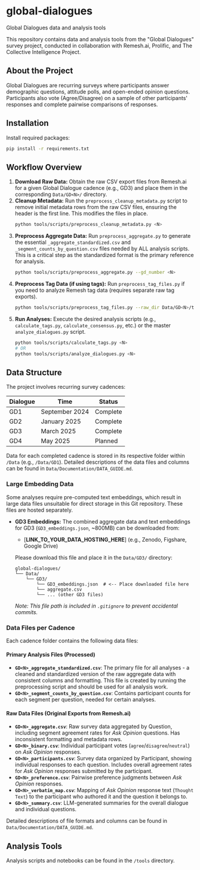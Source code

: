 # global-dialogues
Global Dialogues data and analysis tools

This repository contains data and analysis tools from the "Global Dialogues" survey project, conducted in collaboration with Remesh.ai, Prolific, and The Collective Intelligence Project.

## About the Project
Global Dialogues are recurring surveys where participants answer demographic questions, attitude polls, and open-ended opinion questions. Participants also vote (Agree/Disagree) on a sample of other participants' responses and complete pairwise comparisons of responses.

## Installation

Install required packages:
```bash
pip install -r requirements.txt
```

## Workflow Overview

1.  **Download Raw Data:** Obtain the raw CSV export files from Remesh.ai for a given Global Dialogue cadence (e.g., GD3) and place them in the corresponding `Data/GD<N>/` directory.
2.  **Cleanup Metadata:** Run the `preprocess_cleanup_metadata.py` script to remove initial metadata rows from the raw CSV files, ensuring the header is the first line. This modifies the files in place.
    ```bash
    python tools/scripts/preprocess_cleanup_metadata.py <N>
    ```
3.  **Preprocess Aggregate Data:** Run `preprocess_aggregate.py` to generate the essential `_aggregate_standardized.csv` and `_segment_counts_by_question.csv` files needed by ALL analysis scripts. This is a critical step as the standardized format is the primary reference for analysis.
    ```bash
    python tools/scripts/preprocess_aggregate.py --gd_number <N>
    ```
4.  **Preprocess Tag Data (if using tags):** Run `preprocess_tag_files.py` if you need to analyze Remesh tag data (requires separate raw tag exports).
    ```bash
    python tools/scripts/preprocess_tag_files.py --raw_dir Data/GD<N>/tag_codes_raw/ --output_dir Data/GD<N>/tags/
    ```
5.  **Run Analyses:** Execute the desired analysis scripts (e.g., `calculate_tags.py`, `calculate_consensus.py`, etc.) or the master `analyze_dialogues.py` script.
    ```bash
    python tools/scripts/calculate_tags.py <N>
    # OR
    python tools/scripts/analyze_dialogues.py <N>
    ```

## Data Structure

The project involves recurring survey cadences:

| Dialogue | Time          | Status   |
|----------|---------------|----------|
| GD1      | September 2024 | Complete |
| GD2      | January 2025    | Complete  |
| GD3      | March 2025    | Complete  |
| GD4      | May 2025    | Planned  |

Data for each completed cadence is stored in its respective folder within `/Data` (e.g., `/Data/GD1`). Detailed descriptions of the data files and columns can be found in `Data/Documentation/DATA_GUIDE.md`.

### Large Embedding Data

Some analyses require pre-computed text embeddings, which result in large data files unsuitable for direct storage in this Git repository. These files are hosted separately.

*   **GD3 Embeddings:** The combined aggregate data and text embeddings for GD3 (`GD3_embeddings.json`, ~800MB) can be downloaded from:
    *   [**LINK_TO_YOUR_DATA_HOSTING_HERE**] (e.g., Zenodo, Figshare, Google Drive)

    Please download this file and place it in the `Data/GD3/` directory:
    ```
    global-dialogues/
    └── Data/
        └── GD3/
            └── GD3_embeddings.json  # <-- Place downloaded file here
            └── aggregate.csv
            └── ... (other GD3 files)
    ```
    *Note: This file path is included in `.gitignore` to prevent accidental commits.*

### Data Files per Cadence

Each cadence folder contains the following data files:

#### Primary Analysis Files (Processed)

*   **`GD<N>_aggregate_standardized.csv`**: The primary file for all analyses - a cleaned and standardized version of the raw aggregate data with consistent columns and formatting. This file is created by running the preprocessing script and should be used for all analysis work.
*   **`GD<N>_segment_counts_by_question.csv`**: Contains participant counts for each segment per question, needed for certain analyses.

#### Raw Data Files (Original Exports from Remesh.ai)

*   **`GD<N>_aggregate.csv`**: Raw survey data aggregated by Question, including segment agreement rates for *Ask Opinion* questions. Has inconsistent formatting and metadata rows.
*   **`GD<N>_binary.csv`**: Individual participant votes (`agree`/`disagree`/`neutral`) on *Ask Opinion* responses.
*   **`GD<N>_participants.csv`**: Survey data organized by Participant, showing individual responses to each question. Includes overall agreement rates for *Ask Opinion* responses submitted by the participant.
*   **`GD<N>_preference.csv`**: Pairwise preference judgments between *Ask Opinion* responses.
*   **`GD<N>_verbatim_map.csv`**: Mapping of *Ask Opinion* response text (`Thought Text`) to the participant who authored it and the question it belongs to.
*   **`GD<N>_summary.csv`**: LLM-generated summaries for the overall dialogue and individual questions.

Detailed descriptions of file formats and columns can be found in `Data/Documentation/DATA_GUIDE.md`.

## Analysis Tools

Analysis scripts and notebooks can be found in the `/tools` directory.

 


